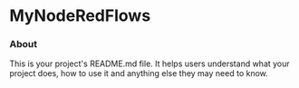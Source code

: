 MyNodeRedFlows
==============

### About

This is your project's README.md file. It helps users understand what your
project does, how to use it and anything else they may need to know.